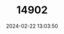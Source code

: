 ---
title: "14902"
category: "Noturus gilberti"
draft: false
date: 2024-02-22 13:03:50
languages:
  English: ["Orangefin Madtom"]
---